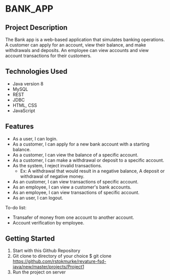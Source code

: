 # BANK_APP
## Project Description
The Bank app is a web-based application that simulates banking operations. A customer can apply for an account, view their balance, and make withdrawals and deposits. An employee can view accounts and view account transactions for their customers. 


## Technologies Used
* Java version 8
* MySQL
* REST
* JDBC
* HTML, CSS 
* JavaScript

## Features
* As a user, I can login. 
* As a customer, I can apply for a new bank account with a starting balance. 
* As a customer, I can view the balance of a specific account. 
* As a customer, I can make a withdrawal or deposit to a specific account. 
* As the system, I reject invalid transactions.
    * Ex: A withdrawal that would result in a negative balance,
          A deposit or withdrawal of negative money.
* As an customer, I can view transactions of specific account. 
* As an employee, I can view a customer's bank accounts.
* As an employee, I can view transactions of specific account. 
* As an user, I can logout.

To-do list:
* Transafer of money from one account to another account.
* Account verification by employee.

## Getting Started
1. Start with this Github Repository
2. Git clone to directory of your choice $ git clone https://github.com/rstokmurke/revature-fsd-java/new/master/projects/Project1
3. Run the project on server 












